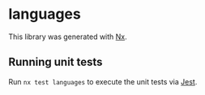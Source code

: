 # languages

This library was generated with [Nx](https://nx.dev).

## Running unit tests

Run `nx test languages` to execute the unit tests via [Jest](https://jestjs.io).
